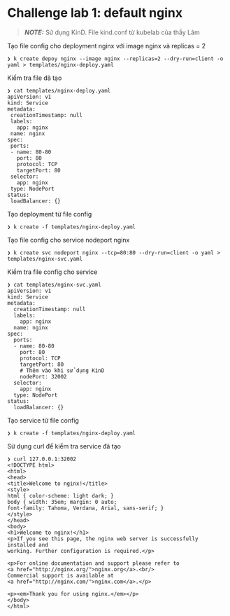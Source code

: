 # Challenge lab 1: default nginx 

> **_NOTE:_**  Sử dụng KinD. File kind.conf từ kubelab của thầy Lâm

Tạo file config cho deployment nginx với image nginx và replicas = 2
 ```
❯ k create depoy nginx --image nginx --replicas=2 --dry-run=client -o yaml > templates/nginx-deploy.yaml
 ```
 Kiểm tra file đã tạo
 ```
❯ cat templates/nginx-deploy.yaml
apiVersion: v1
kind: Service
metadata:
  creationTimestamp: null
  labels:
    app: nginx
  name: nginx
spec:
  ports:
  - name: 80-80
    port: 80
    protocol: TCP
    targetPort: 80
  selector:
    app: nginx
  type: NodePort
status:
  loadBalancer: {}
```
Tạo deployment từ file config
```
❯ k create -f templates/nginx-deploy.yaml
```
Tạo file config cho service nodeport nginx 
```
❯ k create svc nodeport nginx --tcp=80:80 --dry-run=client -o yaml > templates/nginx-svc.yaml
```
Kiểm tra file config cho service
```
❯ cat templates/nginx-svc.yaml
apiVersion: v1
kind: Service
metadata:
  creationTimestamp: null
  labels:
    app: nginx
  name: nginx
spec:
  ports:
  - name: 80-80
    port: 80
    protocol: TCP
    targetPort: 80
    # Thêm vào khi sử dụng KinD
    nodePort: 32002
  selector:
    app: nginx
  type: NodePort
status:
  loadBalancer: {}
```
Tạo service từ file config
```
❯ k create -f templates/nginx-deploy.yaml
```
Sử dụng curl để kiểm tra service đã tạo
```
❯ curl 127.0.0.1:32002
<!DOCTYPE html>
<html>
<head>
<title>Welcome to nginx!</title>
<style>
html { color-scheme: light dark; }
body { width: 35em; margin: 0 auto;
font-family: Tahoma, Verdana, Arial, sans-serif; }
</style>
</head>
<body>
<h1>Welcome to nginx!</h1>
<p>If you see this page, the nginx web server is successfully installed and
working. Further configuration is required.</p>

<p>For online documentation and support please refer to
<a href="http://nginx.org/">nginx.org</a>.<br/>
Commercial support is available at
<a href="http://nginx.com/">nginx.com</a>.</p>

<p><em>Thank you for using nginx.</em></p>
</body>
</html>
```

